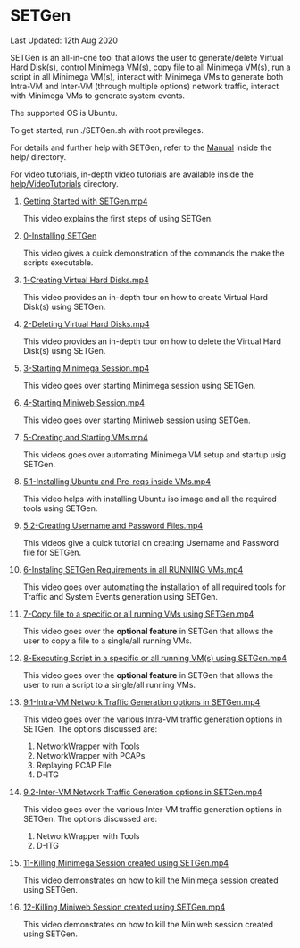 # SETGen
Last Updated: 12th Aug 2020

SETGen is an all-in-one tool that allows the user to generate/delete Virtual Hard Disk(s), control Minimega VM(s), copy file to all Minimega VM(s), run a script in all Minimega VM(s), interact with Minimega VMs to generate both Intra-VM and Inter-VM (through multiple options) network traffic, interact with Minimega VMs to generate system events.

The supported OS is Ubuntu.

To get started, run ./SETGen.sh with root previleges.

For details and further help with SETGen, refer to the [Manual](help/MANUAL.md) inside the help/ directory.

For video tutorials, in-depth video tutorials are available inside the [help/VideoTutorials](help/VideoTutorials/) directory.

1. [Getting Started with SETGen.mp4](help/VideoTutorials/Getting%20Started%20with%20SETGen.mp4)
   
    This video explains the first steps of using SETGen. 

2. [0-Installing SETGen](help/VideoTutorials/0-Installing%20SETGen.mp4)

    This video gives a quick demonstration of the commands the make the scripts executable.

3. [1-Creating Virtual Hard Disks.mp4](help/VideoTutorials/1-Creating%20Virtual%20Hard%20Disks.mp4)

   This video provides an in-depth tour on how to create Virtual Hard Disk(s) using SETGen.

4. [2-Deleting Virtual Hard Disks.mp4](help/VideoTutorials/2-Deleting%20Virtual%20Hard%20Disks.mp4)

    This video provides an in-depth tour on how to delete the Virtual Hard Disk(s) using SETGen.

5. [3-Starting Minimega Session.mp4](help/VideoTutorials/3-Starting%20Minimega%20Session.mp4)

    This video goes over starting Minimega session using SETGen.

6. [4-Starting Miniweb Session.mp4](help/VideoTutorials/4-Starting%20Miniweb%20Session.mp4)

    This video goes over starting Miniweb session using SETGen.

7. [5-Creating and Starting VMs.mp4](help/VideoTutorials/5-Creating%20and%20Starting%20VMs.mp4)

    This videos goes over automating Minimega VM setup and startup usig SETGen.
   
8. [5.1-Installing Ubuntu and Pre-reqs inside VMs.mp4](help/VideoTutorials/5.1-Installing%20Ubuntu%20and%20Pre-reqs%20inside%20VMs.mp4)

    This video helps with installing Ubuntu iso image and all the required tools using SETGen.

9. [5.2-Creating Username and Password Files.mp4](help/VideoTutorials/5.2-Creating%20Username%20and%20Password%20Files.mp4)

    This videos give a quick tutorial on creating Username and Password file for SETGen.

10. [6-Instaling SETGen Requirements in all RUNNING VMs.mp4](help/VideoTutorials/6-Instaling%20SETGen%20Requirements%20in%20all%20RUNNING%20VMs.mp4)

    This video goes over automating the installation of all required tools for Traffic and System Events generation using SETGen.

11. [7-Copy file to a specific or all running VMs using SETGen.mp4](help/VideoTutorials/7-Copy%20file%20to%20a%20specific%20or%20all%20running%20VMs%20using%20SETGen.mp4)

    This video goes over the **optional feature** in SETGen that allows the user to copy a file to a single/all running VMs.

12. [8-Executing Script in a specific or all running VM(s) using SETGen.mp4](help/VideoTutorials/8-Executing%20Script%20in%20a%20specific%20or%20all%20running%20VM(s)%20using%20SETGen.mp4)

    This video goes over the **optional feature** in SETGen that allows the user to run a script to a single/all running VMs.

13. [9.1-Intra-VM Network Traffic Generation options in SETGen.mp4](help/VideoTutorials/9.1-Intra-VM%20Network%20Traffic%20Generation%20options%20in%20SETGen.mp4)

    This video goes over the various Intra-VM traffic generation options in SETGen. The options discussed are:

    1. NetworkWrapper with Tools
    2. NetworkWrapper with PCAPs
    3. Replaying PCAP File
    4. D-ITG

14. [9.2-Inter-VM Network Traffic Generation options in SETGen.mp4](help/VideoTutorials/9.2-Inter-VM%20Network%20Traffic%20Generation%20options%20in%20SETGen.mp4)

    This video goes over the various Inter-VM traffic generation options in SETGen. The options discussed are:

    1. NetworkWrapper with Tools
    2. D-ITG

15. [11-Killing Minimega Session created using SETGen.mp4](help/VideoTutorials/11-Killing%20Minimega%20Session%20created%20using%20SETGen.mp4)

    This video demonstrates on how to kill the Minimega session created using SETGen. 

16. [12-Killing Miniweb Session created using SETGen.mp4](help/VideoTutorials/12-Killing%20Miniweb%20Session%20created%20using%20SETGen.mp4)

    This video demonstrates on how to kill the Miniweb session created using SETGen. 

